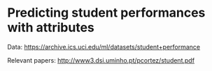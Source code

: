 # Predicting student performances with attributes

Data: https://archive.ics.uci.edu/ml/datasets/student+performance </p>
Relevant papers: http://www3.dsi.uminho.pt/pcortez/student.pdf
